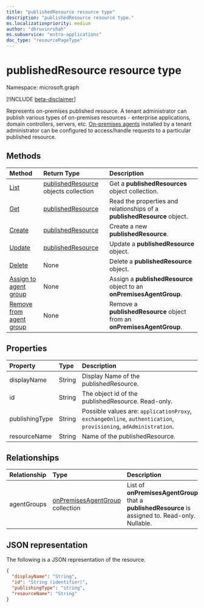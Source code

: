 ```yaml
---
title: "publishedResource resource type"
description: "publishedResource resource type."
ms.localizationpriority: medium
author: "dhruvinrshah"
ms.subservice: "entra-applications"
doc_type: "resourcePageType"
---
```


# publishedResource resource type

Namespace: microsoft.graph

[!INCLUDE [beta-disclaimer](../../includes/beta-disclaimer.md)]

Represents on-premises published resource. A tenant administrator can publish various types of on-premises resources - enterprise applications, domain controllers, servers, etc. [On-premises agents](onpremisesagent.md) installed by a tenant administrator can be configured to access/handle requests to a particular published resource.

## Methods

| Method       | Return Type | Description |
|:-------------|:------------|:------------|
| [List](../api/publishedresource-list.md) | [publishedResource](publishedresource.md) objects collection | Get a **publishedResources** object collection. |
| [Get](../api/publishedresource-get.md) | [publishedResource](publishedresource.md) | Read the properties and relationships of a **publishedResource** object. |
| [Create](../api/publishedresource-post.md) |  [publishedResource](publishedresource.md)  | Create a new **publishedResource**. |
| [Update](../api/publishedresource-update.md) | [publishedResource](publishedresource.md) | Update a **publishedResource** object. |
| [Delete](../api/publishedresource-delete.md) | None | Delete a **publishedResource** object. |
| [Assign to agent group](../api/publishedresource-post-agentgroups.md) | None | Assign a **publishedResource** object to an **onPremisesAgentGroup**. |
| [Remove from agent group](../api/publishedresource-delete-agentgroups.md) | None |  Remove a **publishedResource** object from an **onPremisesAgentGroup**.|

## Properties

| Property     | Type        | Description |
|:-------------|:------------|:------------|
|displayName|String| Display Name of the publishedResource.|
|id|String| The object id of the publishedResource. Read-only.|
|publishingType|String| Possible values are: `applicationProxy`, `exchangeOnline`, `authentication`, `provisioning`, `adAdministration`.|
|resourceName|String|Name of the publishedResource.|

## Relationships

| Relationship | Type        | Description |
|:-------------|:------------|:------------|
|agentGroups|[onPremisesAgentGroup](onpremisesagentgroup.md) collection| List of **onPremisesAgentGroups** that a **publishedResource** is assigned to. Read-only. Nullable.|

## JSON representation

The following is a JSON representation of the resource.

<!-- {
  "blockType": "resource",
  "optionalProperties": [

  ],
  "@odata.type": "microsoft.graph.publishedResource",
  "keyProperty": "id"
}-->

```json
{
  "displayName": "String",
  "id": "String (identifier)",
  "publishingType": "string",
  "resourceName": "String"
}
```

<!-- uuid: 16cd6b66-4b1a-43a1-adaf-3a886856ed98
2019-02-04 14:57:30 UTC -->
<!-- {
  "type": "#page.annotation",
  "description": "publishedResource resource",
  "keywords": "",
  "section": "documentation",
  "tocPath": ""
}-->


